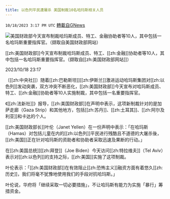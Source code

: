 ```yaml
---
title: 以色列平民遭屠杀 美国制裁10名哈玛斯相关人员
---
```

`10/18/2023 3:17 PM UTC` [轉載自GNews](https://gnews.org/articles/1851123)

![美国财政部今天宣布制裁哈玛斯成员、特工、金融协助者等10人，其中包括一名哈玛斯重要指挥官。（撷取自美国财政部网站）](https://img.ltn.com.tw/Upload/news/600/2023/10/18/phpCQ8kev.jpg "美国财政部今天宣布制裁哈玛斯成员、特工、金融协助者等10人，其中包括一名哈玛斯重要指挥官。（撷取自美国财政部网站）")

[[zh:美国财政部]]今天宣布制裁哈玛斯成员、特工、[[zh:金融]]协助者等10人，其中包括一名哈玛斯重要指挥官。（撷取自[[zh:美国财政部网站]]）

2023/10/18 23:17

〔[[zh:中央社]]〕随着[[zh:巴勒斯坦]][[zh:伊斯兰]]激进运动哈玛斯集团对[[zh:以色列]]发动突袭，双方冲突不断恶化，[[zh:美国财政部]]今天宣布对哈玛斯成员、特工、[[zh:金融]]协助者等10人实施制裁，其中包括一名重要指挥官。

《[[zh:法新社]]》报导，[[zh:美国财政部]]在声明中表示，这项新制裁针对的是加萨走廊（Gaza Strip）和其他地方，包括[[zh:苏丹]]、[[zh:土耳其]]、[[zh:阿尔及利亚]]和卡达的个人。

[[zh:美国财政部长]]叶伦（Janet Yellen）在一份声明中表示：「在哈玛斯（Hamas）对包括儿童在内的[[zh:以色列]]平民进行残酷且不道德的大屠杀後，[[zh:美国]]正在针对哈玛斯的资助者和协助者采取迅速及果断的行动。」

在[[zh:美国总统]][[zh:拜登]]（Joe Biden）今天访问[[zh:特拉维夫]]（Tel Aviv）表示对[[zh:以色列]]的支持之际，[[zh:美国]]实施了这项制裁。

叶伦表示：「[[zh:美国财政部]]在有效阻止[[zh:恐怖主义]]融资方面有着悠久[[zh:历史]]，我们将毫不犹豫地使用我们的手段对抗哈玛斯。」

叶伦说，华府将「继续采取一切必要措施」，不让哈玛斯有能力为实施「暴行」筹措资金。
